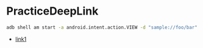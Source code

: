# PracticeDeepLink

```sh
adb shell am start -a android.intent.action.VIEW -d "sample://foo/bar"
```

- [link1](sample://foo/bar)
